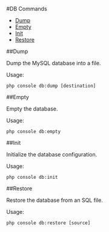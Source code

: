 #DB Commands

- [Dump](#dump)
- [Empty](#empty)
- [Init](#init)
- [Restore](#restore)

<a name="dump"></a>
##Dump

Dump the MySQL database into a file.

Usage:

	php console db:dump [destination]

<a name="empty"></a>
##Empty

Empty the database.

Usage:

	php console db:empty

<a name="init"></a>
##Init

Initialize the database configuration.

Usage:

	php console db:init

<a name="restore"></a>
##Restore

Restore the database from an SQL file.

Usage:

	php console db:restore [source]